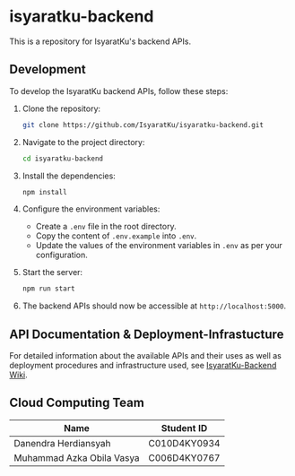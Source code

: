 # isyaratku-backend
This is a repository for IsyaratKu's backend APIs.

## Development

To develop the IsyaratKu backend APIs, follow these steps:

1. Clone the repository:

    ```bash
    git clone https://github.com/IsyaratKu/isyaratku-backend.git
    ```

2. Navigate to the project directory:

    ```bash
    cd isyaratku-backend
    ```

3. Install the dependencies:

    ```bash
    npm install
    ```

4. Configure the environment variables:

    - Create a `.env` file in the root directory.
    - Copy the content of `.env.example` into `.env`.
    - Update the values of the environment variables in `.env` as per your configuration.

5. Start the server:

    ```bash
    npm run start
    ```

6. The backend APIs should now be accessible at `http://localhost:5000`.

## API Documentation & Deployment-Infrastucture

For detailed information about the available APIs and their uses as well as deployment procedures and infrastructure used, see [IsyaratKu-Backend Wiki](https://github.com/IsyaratKu/isyaratku-backend/wiki).

## Cloud Computing Team
| Name       | Student ID   |
|------------|--------------|
| Danendra Herdiansyah   | C010D4KY0934     |
| Muhammad Azka Obila Vasya | C006D4KY0767     |
